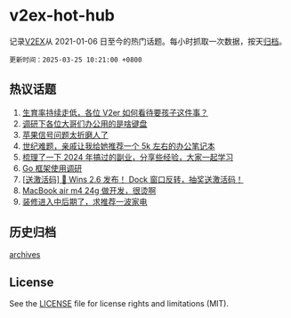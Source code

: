 # v2ex-hot-hub

 记录[V2EX](https://www.v2ex.com/)从 2021-01-06 日至今的热门话题。每小时抓取一次数据，按天[归档](archives)。

`更新时间：2025-03-25 10:21:00 +0800`

## 热议话题

1. [生育率持续走低，各位 V2er 如何看待要孩子这件事？](https://www.v2ex.com/t/1120585)
1. [调研下各位大哥们办公用的是啥键盘](https://www.v2ex.com/t/1120838)
1. [苹果信号问题太折磨人了](https://www.v2ex.com/t/1120615)
1. [世纪难题，亲戚让我给她推荐一个 5k 左右的办公笔记本](https://www.v2ex.com/t/1120611)
1. [梳理了一下 2024 年搞过的副业，分享些经验，大家一起学习](https://www.v2ex.com/t/1120630)
1. [Go 框架使用调研](https://www.v2ex.com/t/1120679)
1. [[送激活码] 🎉 Wins 2.6 发布！ Dock 窗口反转，抽奖送激活码！](https://www.v2ex.com/t/1120788)
1. [MacBook air m4 24g 做开发，很烫啊](https://www.v2ex.com/t/1120664)
1. [装修进入中后期了，求推荐一波家电](https://www.v2ex.com/t/1120589)

## 历史归档

[archives](archives)

## License

See the [LICENSE](LICENSE) file for license rights and limitations (MIT).
